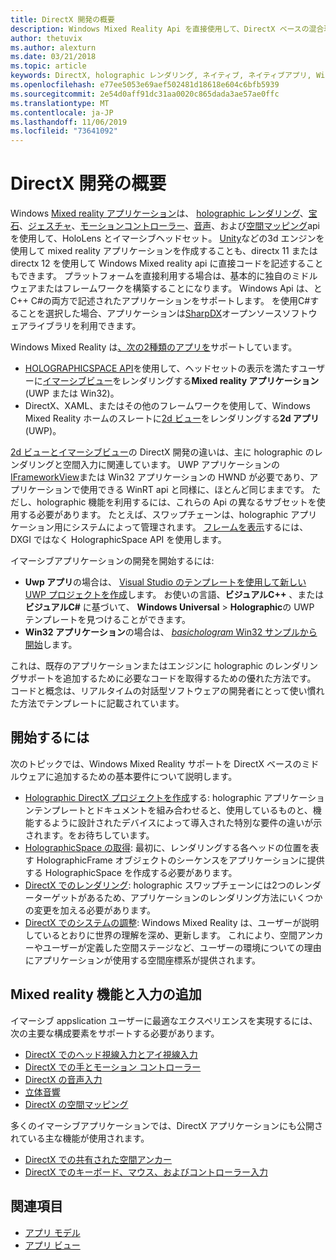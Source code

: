 ```yaml
---
title: DirectX 開発の概要
description: Windows Mixed Reality Api を直接使用して、DirectX ベースの混合現実エンジンをビルドします。
author: thetuvix
ms.author: alexturn
ms.date: 03/21/2018
ms.topic: article
keywords: DirectX, holographic レンダリング, ネイティブ, ネイティブアプリ, WinRT, WinRT アプリ, プラットフォーム Api, カスタムエンジン, ミドルウェア
ms.openlocfilehash: e77ee5053e69aef502481d18618e604c6bfb5939
ms.sourcegitcommit: 2e54d0aff91dc31aa0020c865dada3ae57ae0ffc
ms.translationtype: MT
ms.contentlocale: ja-JP
ms.lasthandoff: 11/06/2019
ms.locfileid: "73641092"
---
```

# <a name="directx-development-overview"></a>DirectX 開発の概要


Windows [Mixed reality アプリケーション](mixed-reality.md)は、 [holographic レンダリング](rendering.md)、[宝石](gaze-and-commit.md)、[ジェスチャ](gaze-and-commit.md#composite-gestures)、[モーションコントローラー](motion-controllers.md)、[音声](voice-input.md)、および[空間マッピング](spatial-mapping.md)api を使用して、HoloLens とイマーシブヘッドセット。 [Unity](unity-development-overview.md)などの3d エンジンを使用して mixed reality アプリケーションを作成することも、directx 11 または directx 12 を使用して Windows Mixed reality api に直接コードを記述することもできます。 プラットフォームを直接利用する場合は、基本的に独自のミドルウェアまたはフレームワークを構築することになります。 Windows Api は、とC++ C#の両方で記述されたアプリケーションをサポートします。 を使用C#することを選択した場合、アプリケーションは[SharpDX](https://sharpdx.org/)オープンソースソフトウェアライブラリを利用できます。


Windows Mixed Reality は[、次の2種類のアプリを](app-views.md)サポートしています。
* [HOLOGRAPHICSPACE API](getting-a-holographicspace.md)を使用して、ヘッドセットの表示を満たすユーザーに[イマーシブビュー](app-views.md)をレンダリングする**Mixed reality アプリケーション**(UWP または Win32)。
* DirectX、XAML、またはその他のフレームワークを使用して、Windows Mixed Reality ホームのスレートに[2d ビュー](app-views.md#2d-views)をレンダリングする**2d アプリ**(UWP)。


[2d ビューとイマーシブビュー](app-views.md)の DirectX 開発の違いは、主に holographic のレンダリングと空間入力に関連しています。 UWP アプリケーションの[IFrameworkView](https://msdn.microsoft.com/library/windows/apps/windows.applicationmodel.core.iframeworkview.aspx)または Win32 アプリケーションの HWND が必要であり、アプリケーションで使用できる WinRT api と同様に、ほとんど同じままです。 ただし、holographic 機能を利用するには、これらの Api の異なるサブセットを使用する必要があります。 たとえば、スワップチェーンは、holographic アプリケーション用にシステムによって管理されます。 [フレームを表示](rendering-in-directx.md)するには、DXGI ではなく HolographicSpace API を使用します。

イマーシブアプリケーションの開発を開始するには:
* **Uwp アプリ**の場合は、 [Visual Studio のテンプレートを使用して新しい UWP プロジェクトを作成](creating-a-holographic-directx-project.md)します。 お使いの言語、**ビジュアルC++**  、または**ビジュアルC#** に基づいて、 **Windows Universal** > **Holographic**の UWP テンプレートを見つけることができます。
* **Win32 アプリケーション**の場合は、 [ *basichologram* Win32 サンプルから開始](creating-a-holographic-directx-project.md#creating-a-win32-project)します。

これは、既存のアプリケーションまたはエンジンに holographic のレンダリングサポートを追加するために必要なコードを取得するための優れた方法です。 コードと概念は、リアルタイムの対話型ソフトウェアの開発者にとって使い慣れた方法でテンプレートに記載されています。


## <a name="getting-started"></a>開始するには

次のトピックでは、Windows Mixed Reality サポートを DirectX ベースのミドルウェアに追加するための基本要件について説明します。

* [Holographic DirectX プロジェクトを作成](creating-a-holographic-directx-project.md)する: holographic アプリケーションテンプレートとドキュメントを組み合わせると、使用しているものと、機能するように設計されたデバイスによって導入された特別な要件の違いが示されます。をお待ちしています。
* [HolographicSpace の取得](getting-a-holographicspace.md): 最初に、レンダリングする各ヘッドの位置を表す HolographicFrame オブジェクトのシーケンスをアプリケーションに提供する HolographicSpace を作成する必要があります。
* [DirectX でのレンダリング](rendering-in-directx.md): holographic スワップチェーンには2つのレンダーターゲットがあるため、アプリケーションのレンダリング方法にいくつかの変更を加える必要があります。
* [DirectX でのシステムの調整](coordinate-systems-in-directx.md): Windows Mixed Reality は、ユーザーが説明しているとおりに世界の理解を深め、更新します。 これにより、空間アンカーやユーザーが定義した空間ステージなど、ユーザーの環境についての理由にアプリケーションが使用する空間座標系が提供されます。

## <a name="adding-mixed-reality-capabilities-and-inputs"></a>Mixed reality 機能と入力の追加

イマーシブ appslication ユーザーに最適なエクスペリエンスを実現するには、次の主要な構成要素をサポートする必要があります。

* [DirectX でのヘッド視線入力とアイ視線入力](gaze-in-directx.md)
* [DirectX での手とモーション コントローラー](hands-and-motion-controllers-in-directx.md)
* [DirectX の音声入力](voice-input-in-directx.md)
* [立体音響](https://docs.microsoft.com/windows/win32/coreaudio/spatial-sound)
* [DirectX の空間マッピング](spatial-mapping-in-directx.md)


多くのイマーシブアプリケーションでは、DirectX アプリケーションにも公開されている主な機能が使用されます。

* [DirectX での共有された空間アンカー](shared-spatial-anchors-in-directx.md)
* [DirectX でのキーボード、マウス、およびコントローラー入力](keyboard,-mouse,-and-controller-input-in-directx.md)

## <a name="see-also"></a>関連項目
* [アプリ モデル](app-model.md)
* [アプリ ビュー](app-views.md)
